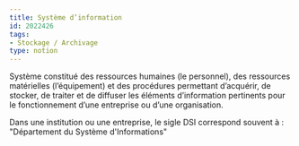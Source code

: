 ```yaml
---
title: Système d’information
id: 2022426
tags:
- Stockage / Archivage
type: notion
---
```


Système constitué des ressources humaines (le personnel), des ressources matérielles (l’équipement) et des procédures permettant d’acquérir, de stocker, de traiter et de diffuser les éléments d’information pertinents pour le fonctionnement d’une entreprise ou d’une organisation.

Dans une institution ou une entreprise, le sigle DSI correspond souvent à : "Département du Système d'Informations"

